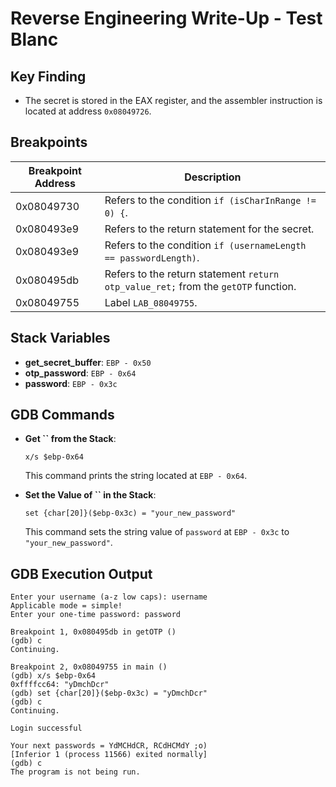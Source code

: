 # Reverse Engineering Write-Up - Test Blanc

## Key Finding

- The secret is stored in the EAX register, and the assembler instruction is located at address `0x08049726`.

## Breakpoints

| Breakpoint Address | Description                                                                        |
| ------------------ | ---------------------------------------------------------------------------------- |
| 0x08049730         | Refers to the condition `if (isCharInRange != 0) {`.                               |
| 0x080493e9         | Refers to the return statement for the secret.                                     |
| 0x080493e9         | Refers to the condition `if (usernameLength == passwordLength)`.                   |
| 0x080495db         | Refers to the return statement `return otp_value_ret;` from the `getOTP` function. |
| 0x08049755         | Label `LAB_08049755`.                                                              |

## Stack Variables

- **get\_secret\_buffer**: `EBP - 0x50`
- **otp\_password**: `EBP - 0x64`
- **password**: `EBP - 0x3c`

## GDB Commands

- **Get **``** from the Stack**:

  ```
  x/s $ebp-0x64
  ```

  This command prints the string located at `EBP - 0x64`.

- **Set the Value of **``** in the Stack**:

  ```
  set {char[20]}($ebp-0x3c) = "your_new_password"
  ```

  This command sets the string value of `password` at `EBP - 0x3c` to `"your_new_password"`.

## GDB Execution Output

```
Enter your username (a-z low caps): username
Applicable mode = simple!
Enter your one-time password: password

Breakpoint 1, 0x080495db in getOTP ()
(gdb) c
Continuing.

Breakpoint 2, 0x08049755 in main ()
(gdb) x/s $ebp-0x64
0xffffcc64: "yDmchDcr"
(gdb) set {char[20]}($ebp-0x3c) = "yDmchDcr"
(gdb) c
Continuing.

Login successful

Your next passwords = YdMCHdCR, RCdHCMdY ;o)
[Inferior 1 (process 11566) exited normally]
(gdb) c
The program is not being run.
```
